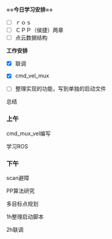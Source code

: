 **==今日学习安排==**

- [ ] ｒｏｓ
- [ ] ＣＰＰ（侯捷）两章
- [ ] 点云数据结构

**工作安排**

- [x] 联调
- [x] cmd_vel_mux
- [ ] 整理实现的功能，写到单独的启动文件

  

总结

### 上午

cmd_mux_vel编写

学习ROS

### 下午

scan避障

PP算法研究

多目标点规划

1h整理启动脚本

2h联调